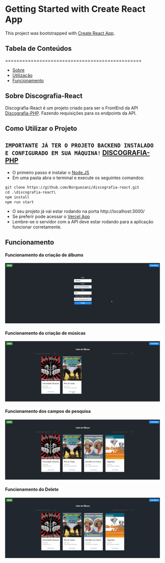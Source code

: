 # Getting Started with Create React App

This project was bootstrapped with [Create React App](https://github.com/facebook/create-react-app).

## Tabela de Conteúdos
================================================

- [Sobre](#sobre-discografia-react)
- [Utilização](#como-utilizar-o-projeto)
- [Funcionamento](#funcionamento)
## Sobre Discografia-React

Discografia-React é um projeto criado para ser o FrontEnd da API <a href="https://github.com/Borguezani/discografia-php" target='_blank'>Discografia-PHP</a>. Fazendo requisições para os endpoints da API.

## Como Utilizar o Projeto

``IMPORTANTE JÁ TER O PROJETO BACKEND INSTALADO E CONFIGURADO EM SUA MÁQUINA!``
<a href="https://github.com/Borguezani/discografia-php" target='_blank'>DISCOGRAFIA-PHP</a>
-
- O primeiro passo é instalar o <a href="https://nodejs.org/en" target='_blank'>Node.JS</a>
- Em uma pasta abra o terminal e execute os seguintes comandos:
```
git clone https://github.com/Borguezani/discografia-react.git
cd .\discografia-react\
npm install
npm run start
```
- O seu projeto já vai estar rodando na porta http://localhost:3000/
- Se preferir pode acessar o <a href="https://discografia-react.vercel.app/" target='_blank'>Vercel App</a>
- Lembre-se o servidor com a API deve estar rodando para a aplicação funcionar corretamente.

## Funcionamento
#### Funcionamento da criação de álbums
![FuncionamentoAlbums](./src/assets/Criando%20Albums.gif)
#### Funcionamento da criação de músicas
![FuncionamentoAlbums](./src/assets/AddTrack.gif)
#### Funcionamento dos campos de pesquisa
![FuncionamentoSearch](./src/assets/Search.gif)
#### Funcionamento do Delete
![FuncionamentoDelete](./src/assets/Delete.gif)
